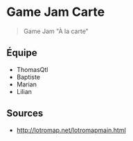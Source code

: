 # Game Jam Carte

> Game Jam "À la carte"

## Équipe

- ThomasQtl
- Baptiste
- Marian
- Lilian

## Sources

- <http://lotromap.net/lotromapmain.html>
